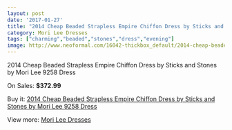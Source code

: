 ```yaml
---
layout: post
date: '2017-01-27'
title: "2014 Cheap Beaded Strapless Empire Chiffon Dress by Sticks and Stones by Mori Lee 9258 Dress"
category: Mori Lee Dresses
tags: ["charming","beaded","stones","dress","evening"]
image: http://www.neoformal.com/16042-thickbox_default/2014-cheap-beaded-strapless-empire-chiffon-dress-by-sticks-and-stones-by-mori-lee-9258-dress.jpg
---
```

2014 Cheap Beaded Strapless Empire Chiffon Dress by Sticks and Stones by Mori Lee 9258 Dress

On Sales: **$372.99**
<a href="https://www.neoformal.com/en/mori-lee-dresses-2014/5355-2014-cheap-beaded-strapless-empire-chiffon-dress-by-sticks-and-stones-by-mori-lee-9258-dress.html"><amp-img layout="responsive" width="600" height="600" src="//www.neoformal.com/16042-thickbox_default/2014-cheap-beaded-strapless-empire-chiffon-dress-by-sticks-and-stones-by-mori-lee-9258-dress.jpg" alt="2014 Cheap Beaded Strapless Empire Chiffon Dress by Sticks and Stones by Mori Lee 9258 Dress 0" /></a>
<a href="https://www.neoformal.com/en/mori-lee-dresses-2014/5355-2014-cheap-beaded-strapless-empire-chiffon-dress-by-sticks-and-stones-by-mori-lee-9258-dress.html"><amp-img layout="responsive" width="600" height="600" src="//www.neoformal.com/16043-thickbox_default/2014-cheap-beaded-strapless-empire-chiffon-dress-by-sticks-and-stones-by-mori-lee-9258-dress.jpg" alt="2014 Cheap Beaded Strapless Empire Chiffon Dress by Sticks and Stones by Mori Lee 9258 Dress 1" /></a>
<a href="https://www.neoformal.com/en/mori-lee-dresses-2014/5355-2014-cheap-beaded-strapless-empire-chiffon-dress-by-sticks-and-stones-by-mori-lee-9258-dress.html"><amp-img layout="responsive" width="600" height="600" src="//www.neoformal.com/16044-thickbox_default/2014-cheap-beaded-strapless-empire-chiffon-dress-by-sticks-and-stones-by-mori-lee-9258-dress.jpg" alt="2014 Cheap Beaded Strapless Empire Chiffon Dress by Sticks and Stones by Mori Lee 9258 Dress 2" /></a>
<a href="https://www.neoformal.com/en/mori-lee-dresses-2014/5355-2014-cheap-beaded-strapless-empire-chiffon-dress-by-sticks-and-stones-by-mori-lee-9258-dress.html"><amp-img layout="responsive" width="600" height="600" src="//www.neoformal.com/16045-thickbox_default/2014-cheap-beaded-strapless-empire-chiffon-dress-by-sticks-and-stones-by-mori-lee-9258-dress.jpg" alt="2014 Cheap Beaded Strapless Empire Chiffon Dress by Sticks and Stones by Mori Lee 9258 Dress 3" /></a>
<a href="https://www.neoformal.com/en/mori-lee-dresses-2014/5355-2014-cheap-beaded-strapless-empire-chiffon-dress-by-sticks-and-stones-by-mori-lee-9258-dress.html"><amp-img layout="responsive" width="600" height="600" src="//www.neoformal.com/16046-thickbox_default/2014-cheap-beaded-strapless-empire-chiffon-dress-by-sticks-and-stones-by-mori-lee-9258-dress.jpg" alt="2014 Cheap Beaded Strapless Empire Chiffon Dress by Sticks and Stones by Mori Lee 9258 Dress 4" /></a>

Buy it: [2014 Cheap Beaded Strapless Empire Chiffon Dress by Sticks and Stones by Mori Lee 9258 Dress](https://www.neoformal.com/en/mori-lee-dresses-2014/5355-2014-cheap-beaded-strapless-empire-chiffon-dress-by-sticks-and-stones-by-mori-lee-9258-dress.html "2014 Cheap Beaded Strapless Empire Chiffon Dress by Sticks and Stones by Mori Lee 9258 Dress")

View more: [Mori Lee Dresses](https://www.neoformal.com/en/62-mori-lee-dresses-2014 "Mori Lee Dresses")